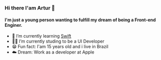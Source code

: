 ### Hi there I'am Artur 👋 

#### I'm just a young person wanting to fulfill my dream of being a Front-end Enginer.

- 🌱 I’m currently learning [Swift](https://apple.com/swift/)
- 👨‍💻 I’m currently studing to be a UI Developer
- 😁 Fun fact: I'am 15 years old and i live in Brazil
- ☁️ Dream: Work as a developer at Apple
